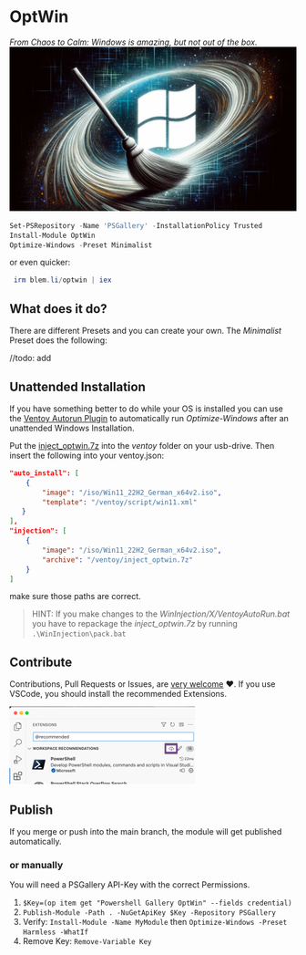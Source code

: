 # OptWin
_From Chaos to Calm: Windows is amazing, but not out of the box._ ![](./optwin.webp) 

```powershell
Set-PSRepository -Name 'PSGallery' -InstallationPolicy Trusted
Install-Module OptWin
Optimize-Windows -Preset Minimalist
```

or even quicker:

```powershell
 irm blem.li/optwin | iex
```



## What does it do?

There are different Presets and you can create your own. The *Minimalist* Preset does the following:

//todo: add



## Unattended Installation

If you have something better to do while your OS is installed you can use the [Ventoy Autorun Plugin](https://www.ventoy.net/en/doc_inject_autorun.html) to automatically run *Optimize-Windows* after an unattended Windows Installation.

Put the [inject_optwin.7z](./WinInjection/inject_optwin.7z) into the *ventoy* folder on your usb-drive. Then insert the following into your ventoy.json:

```json
"auto_install": [
	{
		"image": "/iso/Win11_22H2_German_x64v2.iso",
		"template": "/ventoy/script/win11.xml"
   }
],
"injection": [
	{
		"image": "/iso/Win11_22H2_German_x64v2.iso",
		"archive": "/ventoy/inject_optwin.7z"
	}
]
```

make sure those paths are correct.

> HINT: If you make changes to the *WinInjection/X/VentoyAutoRun.bat* you have to repackage the *inject_optwin.7z* by running `.\WinInjection\pack.bat`

## Contribute

Contributions, Pull Requests or Issues,  are <u>very welcome</u> :heart:. If you use VSCode, you should install the recommended Extensions.

<img src="assets/2023-10-24_16-15-51.png" alt="2023-10-24_16-15-51" style="zoom: 50%;" />

## Publish

If you merge or push into the main branch, the module will get published automatically.

### or manually

You will need a PSGallery API-Key with the correct Permissions.

1. `$Key=(op item get "Powershell Gallery OptWin" --fields credential)`
2. `Publish-Module -Path . -NuGetApiKey $Key -Repository PSGallery`
3. Verify: `Install-Module -Name MyModule` then `Optimize-Windows -Preset Harmless -WhatIf`
4. Remove Key: `Remove-Variable Key`
